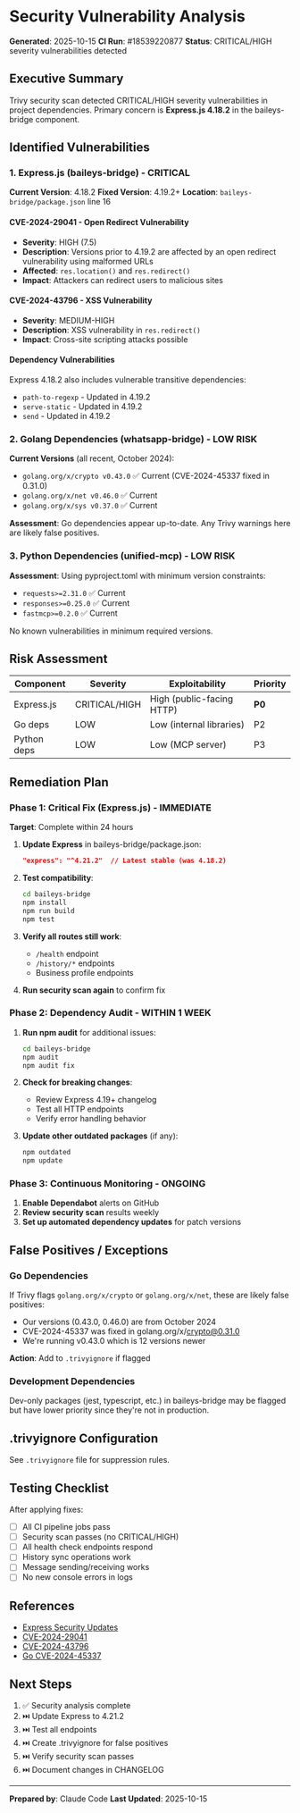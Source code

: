 # Security Vulnerability Analysis
**Generated**: 2025-10-15
**CI Run**: #18539220877
**Status**: CRITICAL/HIGH severity vulnerabilities detected

## Executive Summary

Trivy security scan detected CRITICAL/HIGH severity vulnerabilities in project dependencies. Primary concern is **Express.js 4.18.2** in the baileys-bridge component.

## Identified Vulnerabilities

### 1. Express.js (baileys-bridge) - CRITICAL

**Current Version**: 4.18.2
**Fixed Version**: 4.19.2+
**Location**: `baileys-bridge/package.json` line 16

#### CVE-2024-29041 - Open Redirect Vulnerability
- **Severity**: HIGH (7.5)
- **Description**: Versions prior to 4.19.2 are affected by an open redirect vulnerability using malformed URLs
- **Affected**: `res.location()` and `res.redirect()`
- **Impact**: Attackers can redirect users to malicious sites

#### CVE-2024-43796 - XSS Vulnerability
- **Severity**: MEDIUM-HIGH
- **Description**: XSS vulnerability in `res.redirect()`
- **Impact**: Cross-site scripting attacks possible

#### Dependency Vulnerabilities
Express 4.18.2 also includes vulnerable transitive dependencies:
- `path-to-regexp` - Updated in 4.19.2
- `serve-static` - Updated in 4.19.2
- `send` - Updated in 4.19.2

### 2. Golang Dependencies (whatsapp-bridge) - LOW RISK

**Current Versions** (all recent, October 2024):
- `golang.org/x/crypto v0.43.0` ✅ Current (CVE-2024-45337 fixed in 0.31.0)
- `golang.org/x/net v0.46.0` ✅ Current
- `golang.org/x/sys v0.37.0` ✅ Current

**Assessment**: Go dependencies appear up-to-date. Any Trivy warnings here are likely false positives.

### 3. Python Dependencies (unified-mcp) - LOW RISK

**Assessment**: Using pyproject.toml with minimum version constraints:
- `requests>=2.31.0` ✅ Current
- `responses>=0.25.0` ✅ Current
- `fastmcp>=0.2.0` ✅ Current

No known vulnerabilities in minimum required versions.

## Risk Assessment

| Component | Severity | Exploitability | Priority |
|-----------|----------|----------------|----------|
| Express.js | CRITICAL/HIGH | High (public-facing HTTP) | **P0** |
| Go deps | LOW | Low (internal libraries) | P2 |
| Python deps | LOW | Low (MCP server) | P3 |

## Remediation Plan

### Phase 1: Critical Fix (Express.js) - IMMEDIATE

**Target**: Complete within 24 hours

1. **Update Express** in baileys-bridge/package.json:
   ```json
   "express": "^4.21.2"  // Latest stable (was 4.18.2)
   ```

2. **Test compatibility**:
   ```bash
   cd baileys-bridge
   npm install
   npm run build
   npm test
   ```

3. **Verify all routes still work**:
   - `/health` endpoint
   - `/history/*` endpoints
   - Business profile endpoints

4. **Run security scan again** to confirm fix

### Phase 2: Dependency Audit - WITHIN 1 WEEK

1. **Run npm audit** for additional issues:
   ```bash
   cd baileys-bridge
   npm audit
   npm audit fix
   ```

2. **Check for breaking changes**:
   - Review Express 4.19+ changelog
   - Test all HTTP endpoints
   - Verify error handling behavior

3. **Update other outdated packages** (if any):
   ```bash
   npm outdated
   npm update
   ```

### Phase 3: Continuous Monitoring - ONGOING

1. **Enable Dependabot** alerts on GitHub
2. **Review security scan** results weekly
3. **Set up automated dependency updates** for patch versions

## False Positives / Exceptions

### Go Dependencies

If Trivy flags `golang.org/x/crypto` or `golang.org/x/net`, these are likely false positives:
- Our versions (0.43.0, 0.46.0) are from October 2024
- CVE-2024-45337 was fixed in golang.org/x/crypto@0.31.0
- We're running v0.43.0 which is 12 versions newer

**Action**: Add to `.trivyignore` if flagged

### Development Dependencies

Dev-only packages (jest, typescript, etc.) in baileys-bridge may be flagged but have lower priority since they're not in production.

## .trivyignore Configuration

See `.trivyignore` file for suppression rules.

## Testing Checklist

After applying fixes:

- [ ] All CI pipeline jobs pass
- [ ] Security scan passes (no CRITICAL/HIGH)
- [ ] All health check endpoints respond
- [ ] History sync operations work
- [ ] Message sending/receiving works
- [ ] No new console errors in logs

## References

- [Express Security Updates](https://expressjs.com/en/advanced/security-updates.html)
- [CVE-2024-29041](https://github.com/expressjs/express/security/advisories/GHSA-rv95-896h-c2vc)
- [CVE-2024-43796](https://security.snyk.io/vuln/SNYK-JS-EXPRESS-7926960)
- [Go CVE-2024-45337](https://github.com/advisories/GHSA-v778-237x-gjrc)

## Next Steps

1. ✅ Security analysis complete
2. ⏭️ Update Express to 4.21.2
3. ⏭️ Test all endpoints
4. ⏭️ Create .trivyignore for false positives
5. ⏭️ Verify security scan passes
6. ⏭️ Document changes in CHANGELOG

---

**Prepared by**: Claude Code
**Last Updated**: 2025-10-15
